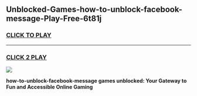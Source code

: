 
## Unblocked-Games-how-to-unblock-facebook-message-Play-Free-6t81j
<h3>
<a href="https://premium76.site?title=how-to-unblock-facebook-message&ref=18A1">CLICK TO PLAY</a></h3>
<hr>

<h3>
<a href="https://premium76.site?title=how-to-unblock-facebook-message&ref=18A1">CLICK 2 PLAY</a>
  
</h3>

<a href="https://premium76.site?title=how-to-unblock-facebook-message&ref=18A1"><img src="https://clearcache.store/games.png"></a>


**how-to-unblock-facebook-message games unblocked: Your Gateway to Fun and Accessible Online Gaming**
